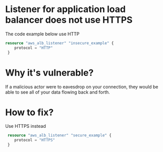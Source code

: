 # Listener for application load balancer does not use HTTPS

The code example below use HTTP

```terraform
resource "aws_alb_listener" "insecure_example" {
    protocol = "HTTP"
 }
```

# Why it's vulnerable?

If a malicious actor were to eavesdrop on your connection, they would be able to see all of your data flowing back and forth.

# How to fix?

Use HTTPS instead

```terraform
 resource "aws_alb_listener" "secure_example" {
    protocol = "HTTPS"
 }
```


